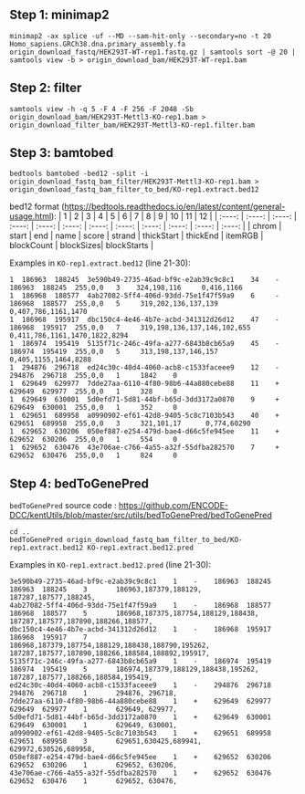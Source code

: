 

## Step 1: minimap2

```
minimap2 -ax splice -uf --MD --sam-hit-only --secondary=no -t 20 Homo_sapiens.GRCh38.dna.primary_assembly.fa origin_download_fastq/HEK293T-WT-rep1.fastq.gz | samtools sort -@ 20 | samtools view -b > origin_download_bam/HEK293T-WT-rep1.bam
```
## Step 2: filter
```
samtools view -h -q 5 -F 4 -F 256 -F 2048 -Sb origin_download_bam/HEK293T-Mettl3-KO-rep1.bam >  origin_download_filter_bam/HEK293T-Mettl3-KO-rep1.filter.bam
```
## Step 3: bamtobed
```
bedtools bamtobed -bed12 -split -i origin_download_fastq_bam_filter/HEK293T-Mettl3-KO-rep1.bam > origin_download_fastq_bam_filter_to_bed/KO-rep1.extract.bed12
```
bed12 format (https://bedtools.readthedocs.io/en/latest/content/general-usage.html): 
| 1 | 2 | 3 | 4 | 5 | 6 | 7 | 8 | 9 | 10 | 11 | 12 |
| :----: | :----: | :----: | :----: | :----: | :----: | :----: | :----: | :----: | :----: | :----: | :----: |
| chrom | start | end | name | score | strand | thickStart | thickEnd | itemRGB | blockCount | blockSizes| blockStarts |


Examples in `KO-rep1.extract.bed12` (line 21-30):
```
1  186963  188245  3e590b49-2735-46ad-bf9c-e2ab39c9c8c1    34    -    186963  188245  255,0,0   3    324,198,116     0,416,1166
1  186968  188577  4ab27082-5ff4-406d-93dd-75e1f47f59a9    6     -    186968  188577  255,0,0   5     319,202,136,137,139     0,407,786,1161,1470
1  186968  195917  dbc150c4-4e46-4b7e-acbd-341312d26d12    47    -    186968  195917  255,0,0   7     319,198,136,137,146,102,655     0,411,786,1161,1470,1822,8294
1  186974  195419  5135f71c-246c-49fa-a277-6843b8cb65a9    45    -    186974  195419  255,0,0   5     313,198,137,146,157     0,405,1155,1464,8288
1  294876  296718  ed24c30c-40d4-4060-acb8-c1533faceee9    12    -    294876  296718  255,0,0   1     1842    0
1  629649  629977  7dde27aa-6110-4f80-98b6-44a880cebe88    11    +    629649  629977  255,0,0   1     328     0
1  629649  630001  5d0efd71-5d81-44bf-b65d-3dd3172a0870    9     +    629649  630001  255,0,0   1     352     0
1  629651  689958  a0990902-ef61-42d8-9405-5c8c7103b543    40    +    629651  689958  255,0,0   3     321,101,17      0,774,60290
1  629652  630206  050ef887-e254-479d-bae4-d66c5fe945ee    11    +    629652  630206  255,0,0   1     554     0
1  629652  630476  43e706ae-c766-4a55-a32f-55dfba282570    7     +    629652  630476  255,0,0   1     824     0
```

## Step 4: bedToGenePred

`bedToGenePred` source code : https://github.com/ENCODE-DCC/kentUtils/blob/master/src/utils/bedToGenePred/bedToGenePred
```
cd ..
bedToGenePred origin_download_fastq_bam_filter_to_bed/KO-rep1.extract.bed12 KO-rep1.extract.bed12.pred
```
Examples in `KO-rep1.extract.bed12.pred` (line 21-30):
```
3e590b49-2735-46ad-bf9c-e2ab39c9c8c1    1    -    186963  188245  186963  188245    3       186963,187379,188129,   187287,187577,188245,
4ab27082-5ff4-406d-93dd-75e1f47f59a9    1    -    186968  188577  186968  188577    5       186968,187375,187754,188129,188438,     187287,187577,187890,188266,188577,
dbc150c4-4e46-4b7e-acbd-341312d26d12    1    -    186968  195917  186968  195917    7       186968,187379,187754,188129,188438,188790,195262, 187287,187577,187890,188266,188584,188892,195917,
5135f71c-246c-49fa-a277-6843b8cb65a9    1    -    186974  195419  186974  195419    5       186974,187379,188129,188438,195262,     187287,187577,188266,188584,195419,
ed24c30c-40d4-4060-acb8-c1533faceee9    1    -    294876  296718  294876  296718    1       294876, 296718,
7dde27aa-6110-4f80-98b6-44a880cebe88    1    +    629649  629977  629649  629977    1       629649, 629977,
5d0efd71-5d81-44bf-b65d-3dd3172a0870    1    +    629649  630001  629649  630001    1       629649, 630001,
a0990902-ef61-42d8-9405-5c8c7103b543    1    +    629651  689958  629651  689958    3       629651,630425,689941,   629972,630526,689958,
050ef887-e254-479d-bae4-d66c5fe945ee    1    +    629652  630206  629652  630206    1       629652, 630206,
43e706ae-c766-4a55-a32f-55dfba282570    1    +    629652  630476  629652  630476    1       629652, 630476,
```
